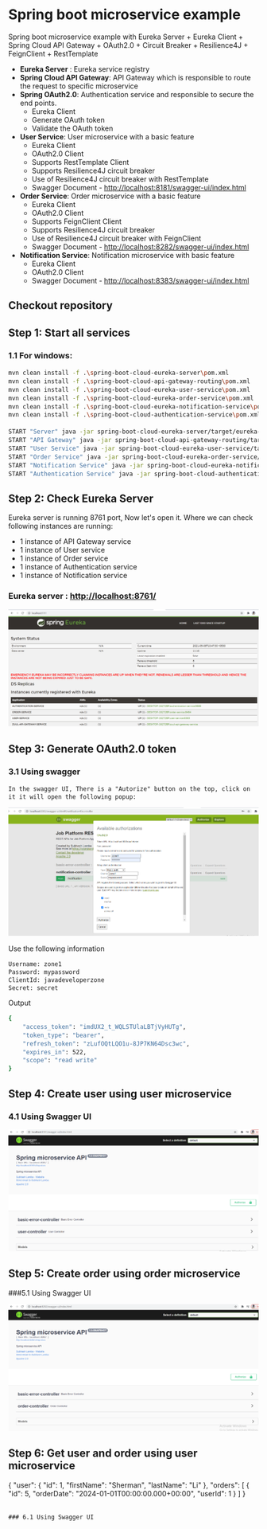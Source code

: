 # Spring boot microservice example

Spring boot microservice example with Eureka Server + Eureka Client + Spring Cloud API Gateway + OAuth2.0 + Circuit Breaker + Resilience4J + FeignClient + RestTemplate

- **Eureka Server** : Eureka service registry
- **Spring Cloud API Gateway**: API Gateway which is responsible to route the request to specific microservice
- **Spring OAuth2.0**: Authentication service and responsible to secure the end points.
   - Eureka Client
   - Generate OAuth token
   - Validate the OAuth token
- **User Service**: User microservice with a basic feature
   - Eureka Client
   - OAuth2.0 Client
   - Supports RestTemplate Client
   - Supports Resilience4J circuit breaker
   - Use of Resilience4J circuit breaker with RestTemplate
   - Swagger Document - [http://localhost:8181/swagger-ui/index.html](http://localhost:8181/swagger-ui/index.html)
- **Order Service**: Order microservice with a basic feature
   - Eureka Client
   - OAuth2.0 Client
   - Supports FeignClient Client
   - Supports Resilience4J circuit breaker
   - Use of Resilience4J circuit breaker with FeignClient
   - Swagger Document - [http://localhost:8282/swagger-ui/index.html](http://localhost:8282/swagger-ui/index.html)
- **Notification Service**: Notification microservice with basic feature
   - Eureka Client
   - OAuth2.0 Client
   - Swagger Document - [http://localhost:8383/swagger-ui/index.html](http://localhost:8383/swagger-ui/index.html)

## Checkout repository





## Step 1: Start all services

### 1.1 For windows:

```sh
mvn clean install -f .\spring-boot-cloud-eureka-server\pom.xml
mvn clean install -f .\spring-boot-cloud-api-gateway-routing\pom.xml
mvn clean install -f .\spring-boot-cloud-eureka-user-service\pom.xml
mvn clean install -f .\spring-boot-cloud-eureka-order-service\pom.xml
mvn clean install -f .\spring-boot-cloud-eureka-notification-service\pom.xml
mvn clean install -f .\spring-boot-cloud-authentication-service\pom.xml

START "Server" java -jar spring-boot-cloud-eureka-server/target/eureka-server.jar 
START "API Gateway" java -jar spring-boot-cloud-api-gateway-routing/target/zuul-api-gateway.jar --server.port=8080  
START "User Service" java -jar spring-boot-cloud-eureka-user-service/target/user-service.jar --server.port=8181
START "Order Service" java -jar spring-boot-cloud-eureka-order-service/target/order-service.jar --server.port=8282
START "Notification Service" java -jar spring-boot-cloud-eureka-notification-service/target/notification-service.jar --server.port=8383
START "Authentication Service" java -jar spring-boot-cloud-authentication-service/target/authentication-service.jar --server.port=8484

```

## Step 2: Check Eureka Server

Eureka server is running 8761 port, Now let's open it. Where we can check following instances are running:

* 1 instance of API Gateway service
* 1 instance of User service
* 1 instance of Order service
* 1 instance of Authentication service
* 1 instance of Notification service


### Eureka server : [http://localhost:8761/](http://localhost:8761/)

![eureka server](document/eureka-server.PNG)


## Step 3: Generate OAuth2.0 token

### 3.1 Using swagger
    In the swagger UI, There is a "Autorize" button on the top, click on it it will open the following popup:

![eureka server](./document/Auth2-0-Generate-Token.PNG)

Use the following information

```
Username: zone1
Password: mypassword
ClientId: javadeveloperzone
Secret: secret
```
Output

```sh
{
    "access_token": "imdUX2_t_WQLSTUlaLBTjVyHUTg",
    "token_type": "bearer",
    "refresh_token": "zLufOQtLQO1u-8JP7KN64Dsc3wc",
    "expires_in": 522,
    "scope": "read write"
}
```

## Step 4: Create user using user microservice


### 4.1 Using Swagger UI

![eureka server](./document/User-Microservice-Swagger.PNG)

## Step 5: Create order using order microservice




###5.1 Using Swagger UI

![eureka server](./document/Order-Microservice-Swagger.PNG)


## Step 6: Get user and order using user microservice

{
"user": {
"id": 1,
"firstName": "Sherman",
"lastName": "Li"
},
"orders": [
{
"id": 5,
"orderDate": "2024-01-01T00:00:00.000+00:00",
"userId": 1
}
]
}
```

### 6.1 Using Swagger UI 


